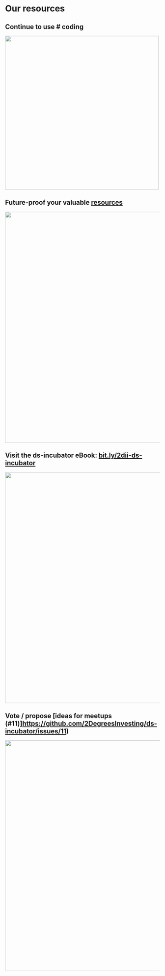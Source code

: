 # Our resources

## Continue to use # coding

<img src="https://i.imgur.com/3bPZ77k.png" align="center" height = 500 />

## Future-proof your valuable [resources](https://github.com/2DegreesInvesting/resources/issues)

<img src="https://i.imgur.com/kNLIAdq.png" align="center" width = 750 />

## Visit the ds-incubator eBook: [bit.ly/2dii-ds-incubator](https://bit.ly/2dii-ds-incubator)

<img src="https://i.imgur.com/EpVk559.png" align="center" width = 750 />

## Vote / propose [ideas for meetups (#11)]https://github.com/2DegreesInvesting/ds-incubator/issues/11)

<img src="https://i.imgur.com/59e4PnW.png" align="center" width = 750 />

